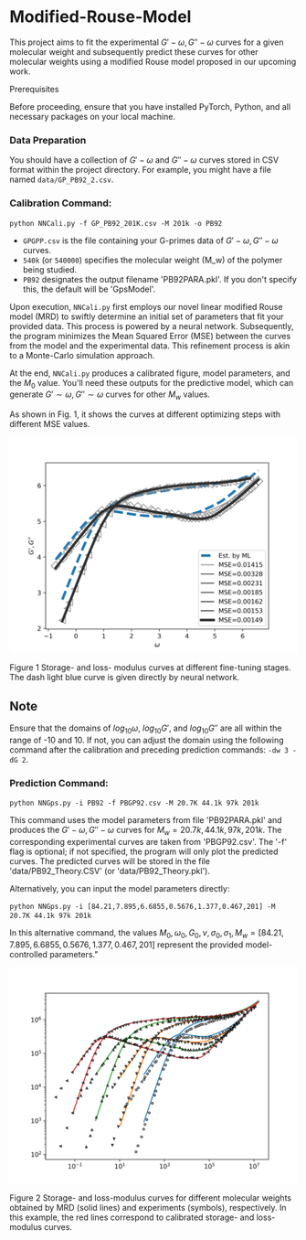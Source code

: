 # Modified-Rouse-Model
This project aims to fit the experimental $G'-\omega,G''-\omega$ curves for a given molecular weight and subsequently predict these curves for other molecular weights using a modified Rouse model proposed in our upcoming work.

Prerequisites

Before proceeding, ensure that you have installed PyTorch, Python, and all necessary packages on your local machine.

### Data Preparation

You should have a collection of $G'-\omega$ and $G''-\omega$ curves stored in CSV format within the project directory. For example, you might have a file named `data/GP_PB92_2.csv`.

### Calibration Command:

```
python NNCali.py -f GP_PB92_201K.csv -M 201k -o PB92
```

- `GPGPP.csv` is the file containing your G-primes data of $G'-\omega,G''-\omega$ curves.
- `540k` (or `540000`) specifies the molecular weight (M_w) of the polymer being studied.
- `PB92` designates the output filename 'PB92PARA.pkl'. If you don't specify this, the default will be 'GpsModel'.

Upon execution, `NNCali.py` first employs our novel linear modified Rouse model (MRD) to swiftly determine an initial set of parameters that fit your provided data. This process is powered by a neural network. Subsequently, the program minimizes the Mean Squared Error (MSE) between the curves from the model and the experimental data. This refinement process is akin to a Monte-Carlo simulation approach.

At the end, `NNCali.py` produces a calibrated figure, model parameters, and the $M_0$ value. You'll need these outputs for the predictive model, which can generate $G'\sim\omega,G''\sim\omega$ curves for other $M_w$ values.

As shown in Fig. 1, it shows the curves at different optimizing steps with different MSE values.

![fig1](PB92_MSEs.png)

Figure 1 Storage- and loss- modulus curves at different fine-tuning stages. The dash light blue curve is given directly by neural network.

## Note

Ensure that the domains of $log_{10}\omega$, $log_{10}G'$, and $log_{10}G''$ are all within the range of -10 and 10. If not, you can adjust the domain using the following command after the calibration and preceding prediction commands: `-dw 3 -dG 2`.

### Prediction Command:

```
python NNGps.py -i PB92 -f PBGP92.csv -M 20.7K 44.1k 97k 201k
```

This command uses the model parameters from file 'PB92PARA.pkl' and produces the $G'-\omega,G''-\omega$ curves for $M_w=20.7k, 44.1k, 97k, 201k$. The corresponding experimental curves are taken from 'PBGP92.csv'. The '-f' flag is optional; if not specified, the program will only plot the predicted curves. The predicted curves will be stored in the file 'data/PB92_Theory.CSV' (or 'data/PB92_Theory.pkl').

Alternatively, you can input the model parameters directly:

```
python NNGps.py -i [84.21,7.895,6.6855,0.5676,1.377,0.467,201] -M 20.7K 44.1k 97k 201k
```

In this alternative command, the values 
$M_0,\omega_0,G_0,\nu,\sigma_0,\sigma_1,M_w=[84.21,7.895,6.6855,0.5676,1.377,0.467,201]$ represent the provided model-controlled parameters."

![fig2](PB92.png)

Figure 2 Storage- and loss-modulus curves for different molecular weights obtained by MRD (solid lines) and experiments (symbols), respectively. In this example, the red lines correspond to calibrated storage- and loss-modulus curves.
